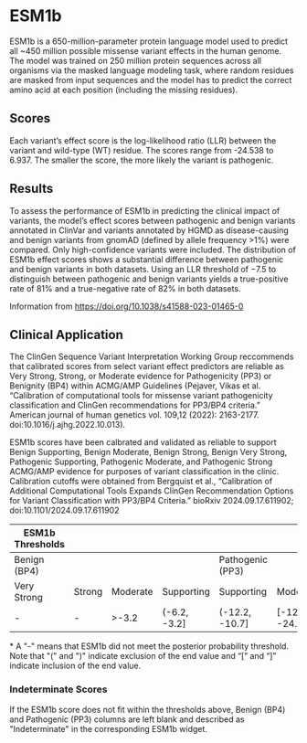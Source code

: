 # ESM1b
ESM1b is a 650-million-parameter protein language model used to predict all ~450 million possible missense variant effects in the human genome. The model was trained on 250 million protein sequences across all organisms via the masked language modeling task, where random residues are masked from input sequences and the model has to predict the correct amino acid at each position (including the missing residues).

## Scores
Each variant’s effect score is the log-likelihood ratio (LLR) between the variant and wild-type (WT) residue. The scores range from -24.538 to 6.937. The smaller the score, the more likely the variant is pathogenic.

## Results
To assess the performance of ESM1b in predicting the clinical impact of variants, the model’s effect scores between pathogenic and benign variants annotated in ClinVar and variants annotated by HGMD as disease-causing and benign variants from gnomAD (defined by allele frequency >1%) were compared. Only high-confidence variants were included. The distribution of ESM1b effect scores shows a substantial difference between pathogenic and benign variants in both datasets. Using an LLR threshold of −7.5 to distinguish between pathogenic and benign variants yields a true-positive rate of 81% and a true-negative rate of 82% in both datasets.

Information from https://doi.org/10.1038/s41588-023-01465-0

## Clinical Application

 The ClinGen Sequence Variant Interpretation Working Group reccommends that calibrated scores from select variant effect predictors are reliable as Very Strong, Strong, or Moderate evidence for Pathogenicity (PP3) or Benignity (BP4) within ACMG/AMP Guidelines (Pejaver, Vikas et al. “Calibration of computational tools for missense variant pathogenicity classification and ClinGen recommendations for PP3/BP4 criteria.” American journal of human genetics vol. 109,12 (2022): 2163-2177. doi:10.1016/j.ajhg.2022.10.013).

ESM1b scores have been calbrated and validated as reliable to support Benign Supporting, Benign Moderate, Benign Strong, Benign Very Strong, Pathogenic Supporting, Pathogenic Moderate, and Pathogenic Strong ACMG/AMP evidence for purposes of variant classification in the clinic. Calibration cutoffs were obtained from Bergquist et al., “Calibration of Additional Computational Tools Expands ClinGen Recommendation Options for Variant Classification with PP3/BP4 Criteria.” bioRxiv 2024.09.17.611902; doi:10.1101/2024.09.17.611902

 | ESM1b Thresholds |        |          |              |                  |                |        |             |
 |------------------|--------|----------|--------------|------------------|----------------|--------|-------------|
 | Benign (BP4)     |        |          |              | Pathogenic (PP3) |                |        |             |
 | Very Strong      | Strong | Moderate | Supporting   | Supporting       | Moderate       | Strong | Very Strong |
 | -                | -      | >-3.2    | (-6.2, -3.2] | (-12.2, -10.7]   | [-12.2, -24.0) | ≤-24.0 | -           |


 \* A "-" means that ESM1b did not meet the posterior probability threshold. Note that "(" and ")" indicate exclusion of the end value and “[” and “]” indicate inclusion of the end value.

 ### Indeterminate Scores

 If the ESM1b score does not fit within the thresholds above, Benign (BP4) and Pathogenic (PP3) columns are left blank and described as "Indeterminate" in the corresponding ESM1b widget.
